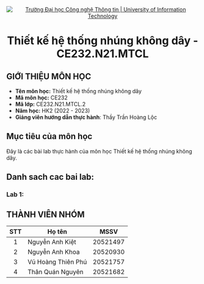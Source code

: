 <!-- Banner -->
<p align="center">
  <a href="https://www.uit.edu.vn/" title="Trường Đại học Công nghệ Thông tin" style="border: none;">
    <img src="https://i.imgur.com/WmMnSRt.png" alt="Trường Đại học Công nghệ Thông tin | University of Information Technology">
  </a>
</p>

<h1 align="center"><b>Thiết kế hệ thống nhúng không dây - CE232.N21.MTCL </b></h>

## GIỚI THIỆU MÔN HỌC
* **Tên môn học:** Thiết kế hệ thống nhúng không dây
* **Mã môn học:** CE232
* **Mã lớp:** CE232.N21.MTCL.2
* **Năm học:** HK2 (2022 - 2023)
* **Giảng viên hướng dẫn thực hành**: Thầy Trần Hoàng Lộc

<!-- ABOUT THE PROJECT -->
## <h2 id="muctieu">Mục tiêu của môn học</h2>
Đây là các bài lab thực hành của môn học Thiết kế hệ thống nhúng không dây.
<h2>Danh sach cac bai lab: </h2>
<h3>Lab 1:  </h3>


 ## THÀNH VIÊN NHÓM
| STT| Họ tên         | MSSV                 |
|:--:|----------------|------------------------|
| 1  | Nguyễn Anh Kiệt | 20521497
| 2  | Nguyễn Anh Khoa | 20520930 |          
| 3  | Vũ Hoàng Thiên Phú | 20521757 |         
| 4  | Thân Quán Nguyên | 20521682   |



